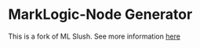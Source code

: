 # MarkLogic-Node Generator

This is a fork of ML Slush. See more information [here](https://github.com/marklogic/slush-marklogic-node)

